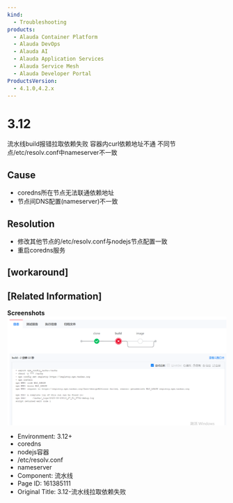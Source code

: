 ```yaml
---
kind:
  - Troubleshooting
products:
  - Alauda Container Platform
  - Alauda DevOps
  - Alauda AI
  - Alauda Application Services
  - Alauda Service Mesh
  - Alauda Developer Portal
ProductsVersion:
  - 4.1.0,4.2.x
---
```

<!-- A type of document that involves encountering a fault, diagnosing it, performing root cause analysis, and providing solutions. -->

# 3.12

流水线build报错拉取依赖失败 容器内curl依赖地址不通 不同节点/etc/resolv.conf中nameserver不一致

## Cause
- coredns所在节点无法联通依赖地址
- 节点间DNS配置(nameserver)不一致

## Resolution
- 修改其他节点的/etc/resolv.conf与nodejs节点配置一致
- 重启coredns服务

## [workaround]

## [Related Information]
**Screenshots**
![](assets/3-12-liu-shui-xian-la-qu-yi-lai-shi-bai/image-2023-8-24_11-27-22.png)
- Environment: 3.12+
- coredns
- nodejs容器
- /etc/resolv.conf
- nameserver
- Component: 流水线
- Page ID: 161385111
- Original Title: 3.12-流水线拉取依赖失败
